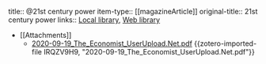 title:: @21st century power
item-type:: [[magazineArticle]]
original-title:: 21st century power
links:: [Local library](zotero://select/library/items/5QFFUP9E), [Web library](https://www.zotero.org/users/6626953/items/5QFFUP9E)

- [[Attachments]]
	- [2020-09-19_The_Economist_UserUpload.Net.pdf](zotero://select/library/items/IRQZV9H9) {{zotero-imported-file IRQZV9H9, "2020-09-19_The_Economist_UserUpload.Net.pdf"}}